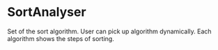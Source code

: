 # SortAnalyser
Set of the sort algorithm. User can pick up algorithm dynamically.
Each algorithm shows the steps of sorting.
